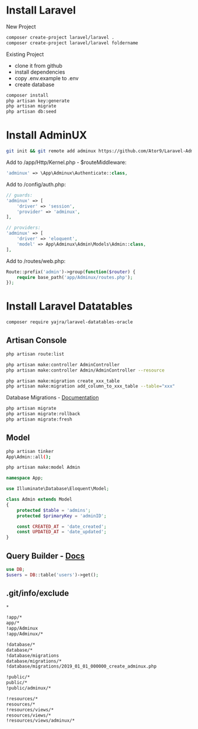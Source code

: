 # Install Laravel
New Project
```sh
composer create-project laravel/laravel .
composer create-project laravel/laravel foldername
```
Existing Project
- clone it from github
- install dependencies
- copy .env.example to .env
- create database
```sh
composer install
php artisan key:generate
php artisan migrate
php artisan db:seed
```

# Install AdminUX
```sh
git init && git remote add adminux https://github.com/Ator9/Laravel-AdminUX.git && git pull adminux master
```
Add to /app/Http/Kernel.php - $routeMiddleware:
```php
'adminux' => \App\Adminux\Authenticate::class,
```
Add to /config/auth.php:
```php
// guards:
'adminux' => [
    'driver' => 'session',
    'provider' => 'adminux',
],

// providers:
'adminux' => [
    'driver' => 'eloquent',
    'model' => App\Adminux\Admin\Models\Admin::class,
],
```
Add to /routes/web.php:
```php
Route::prefix('admin')->group(function($router) {
    require base_path('app/Adminux/routes.php');
});
```

# Install Laravel Datatables
```sh
composer require yajra/laravel-datatables-oracle
```

## Artisan Console
```sh
php artisan route:list

php artisan make:controller AdminController
php artisan make:controller Admin/AdminController --resource

php artisan make:migration create_xxx_table
php artisan make:migration add_column_to_xxx_table --table="xxx"
```

Database Migrations - <a href="http://laravel.com/docs/migrations">Documentation</a>
```sh
php artisan migrate
php artisan migrate:rollback
php artisan migrate:fresh
```

## Model
```sh
php artisan tinker
App\Admin::all();
```
```sh
php artisan make:model Admin
```
```php
namespace App;

use Illuminate\Database\Eloquent\Model;

class Admin extends Model
{
    protected $table = 'admins';
    protected $primaryKey = 'adminID';

    const CREATED_AT = 'date_created';
    const UPDATED_AT = 'date_updated';
}
```

## Query Builder - <a href="http://laravel.com/docs/queries">Docs</a>
```php
use DB;
$users = DB::table('users')->get();
```

## .git/info/exclude
```sh
*

!app/*
app/*
!app/Adminux
!app/Adminux/*

!database/*
database/*
!database/migrations
database/migrations/*
!database/migrations/2019_01_01_000000_create_adminux.php

!public/*
public/*
!public/adminux/*

!resources/*
resources/*
!resources/views/*
resources/views/*
!resources/views/adminux/*
```
